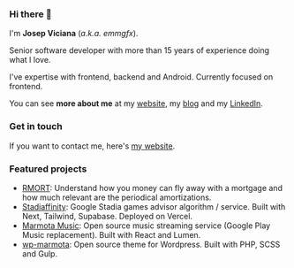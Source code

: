 ### Hi there 👋

I'm **Josep Viciana** (*a.k.a. emmgfx*).

Senior software developer with more than 15 years of experience doing what I love.

I've expertise with frontend, backend and Android. Currently focused on frontend.

You can see **more about me** at my [website](https://www.viciana.me/), my [blog](https://www.emm-gfx.net/) and my [LinkedIn](https://www.linkedin.com/in/emmgfx).

### Get in touch
 
If you want to contact me, here's [my website](https://www.viciana.me/).

### Featured projects

 - [RMORT](emmgfx/ng-mort): Understand how you money can fly away with a mortgage and how much relevant are the periodical amortizations.
 - [Stadiaffinity](https://stadiaffinity.com): Google Stadia games advisor algorithm / service. Built with Next, Tailwind, Supabase. Deployed on Vercel.
 - [Marmota Music](https://github.com/wearemarmota/marmota-music-webapp): Open source music streaming service (Google Play Music replacement). Built with React and Lumen.
 - [wp-marmota](https://github.com/emmgfx/wp-marmota): Open source theme for Wordpress. Built with PHP, SCSS and Gulp.
